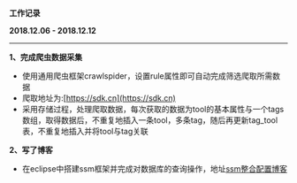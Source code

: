 **工作记录**
<br>

**2018.12.06 - 2018.12.12**

---
**1、完成爬虫数据采集**
- 使用通用爬虫框架crawlspider，设置rule属性即可自动完成筛选爬取所需数据
- 爬取地址为:[https://sdk.cn](https://sdk.cn)
- 采用存储过程，处理爬取数据，每次获取的数据为tool的基本属性与一个tags数组，取得数据后，不重复地插入一条tool，多条tag，随后再更新tag_tool表，不重复地插入并将tool与tag关联

**2、写了博客**
- 在eclipse中搭建ssm框架并完成对数据库的查询操作，地址[ssm整合配置博客](https://www.cnblogs.com/wangqinkuan/p/10089643.html)

